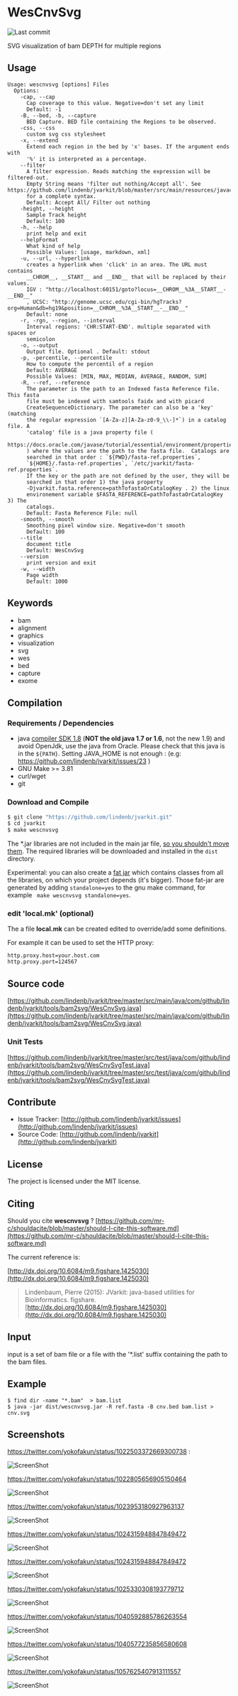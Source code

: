 # WesCnvSvg

![Last commit](https://img.shields.io/github/last-commit/lindenb/jvarkit.png)

SVG visualization of bam DEPTH for multiple regions


## Usage

```
Usage: wescnvsvg [options] Files
  Options:
    -cap, --cap
      Cap coverage to this value. Negative=don't set any limit
      Default: -1
    -B, --bed, -b, --capture
      BED Capture. BED file containing the Regions to be observed.
    -css, --css
      custom svg css stylesheet
    -x, --extend
      Extend each region in the bed by 'x' bases. If the argument ends with 
      '%' it is interpreted as a percentage.
    --filter
      A filter expression. Reads matching the expression will be filtered-out. 
      Empty String means 'filter out nothing/Accept all'. See https://github.com/lindenb/jvarkit/blob/master/src/main/resources/javacc/com/github/lindenb/jvarkit/util/bio/samfilter/SamFilterParser.jj 
      for a complete syntax.
      Default: Accept All/ Filter out nothing
    -height, --height
      Sample Track height
      Default: 100
    -h, --help
      print help and exit
    --helpFormat
      What kind of help
      Possible Values: [usage, markdown, xml]
    -u, --url, --hyperlink
      creates a hyperlink when 'click' in an area. The URL must contains 
      __CHROM__, __START__ and __END__ that will be replaced by their values. 
      IGV : "http://localhost:60151/goto?locus=__CHROM__%3A__START__-__END__" 
      , UCSC: "http://genome.ucsc.edu/cgi-bin/hgTracks?org=Human&db=hg19&position=__CHROM__%3A__START__-__END__"
      Default: none
    -r, -rgn, --region, --interval
      Interval regions: 'CHR:START-END'. multiple separated with spaces or 
      semicolon 
    -o, --output
      Output file. Optional . Default: stdout
    -p, -percentile, --percentile
      How to compute the percentil of a region
      Default: AVERAGE
      Possible Values: [MIN, MAX, MEDIAN, AVERAGE, RANDOM, SUM]
    -R, --ref, --reference
      The parameter is the path to an Indexed fasta Reference file. This fasta 
      file must be indexed with samtools faidx and with picard 
      CreateSequenceDictionary. The parameter can also be a 'key' (matching 
      the regular expression `[A-Za-z][A-Za-z0-9_\\-]*`) in a catalog file. A 
      'catalog' file is a java property file ( 
      https://docs.oracle.com/javase/tutorial/essential/environment/properties.html 
      ) where the values are the path to the fasta file.  Catalogs are 
      searched in that order : `${PWD}/fasta-ref.properties`, 
      `${HOME}/.fasta-ref.properties`, `/etc/jvarkit/fasta-ref.properties`.  
      If the key or the path are not defined by the user, they will be 
      searched in that order 1) the java property 
      -Djvarkit.fasta.reference=pathTofastaOrCatalogKey . 2) the linux 
      environement variable $FASTA_REFERENCE=pathTofastaOrCatalogKey 3) The 
      catalogs. 
      Default: Fasta Reference File: null
    -smooth, --smooth
      Smoothing pixel window size. Negative=don't smooth
      Default: 100
    --title
      document title
      Default: WesCnvSvg
    --version
      print version and exit
    -w, --width
      Page width
      Default: 1000

```


## Keywords

 * bam
 * alignment
 * graphics
 * visualization
 * svg
 * wes
 * bed
 * capture
 * exome


## Compilation

### Requirements / Dependencies

* java [compiler SDK 1.8](http://www.oracle.com/technetwork/java/index.html) (**NOT the old java 1.7 or 1.6**, not the new 1.9) and avoid OpenJdk, use the java from Oracle. Please check that this java is in the `${PATH}`. Setting JAVA_HOME is not enough : (e.g: https://github.com/lindenb/jvarkit/issues/23 )
* GNU Make >= 3.81
* curl/wget
* git


### Download and Compile

```bash
$ git clone "https://github.com/lindenb/jvarkit.git"
$ cd jvarkit
$ make wescnvsvg
```

The *.jar libraries are not included in the main jar file, [so you shouldn't move them](https://github.com/lindenb/jvarkit/issues/15#issuecomment-140099011 ).
The required libraries will be downloaded and installed in the `dist` directory.

Experimental: you can also create a [fat jar](https://stackoverflow.com/questions/19150811/) which contains classes from all the libraries, on which your project depends (it's bigger). Those fat-jar are generated by adding `standalone=yes` to the gnu make command, for example ` make wescnvsvg standalone=yes`.

### edit 'local.mk' (optional)

The a file **local.mk** can be created edited to override/add some definitions.

For example it can be used to set the HTTP proxy:

```
http.proxy.host=your.host.com
http.proxy.port=124567
```
## Source code 

[https://github.com/lindenb/jvarkit/tree/master/src/main/java/com/github/lindenb/jvarkit/tools/bam2svg/WesCnvSvg.java](https://github.com/lindenb/jvarkit/tree/master/src/main/java/com/github/lindenb/jvarkit/tools/bam2svg/WesCnvSvg.java)

### Unit Tests

[https://github.com/lindenb/jvarkit/tree/master/src/test/java/com/github/lindenb/jvarkit/tools/bam2svg/WesCnvSvgTest.java](https://github.com/lindenb/jvarkit/tree/master/src/test/java/com/github/lindenb/jvarkit/tools/bam2svg/WesCnvSvgTest.java)


## Contribute

- Issue Tracker: [http://github.com/lindenb/jvarkit/issues](http://github.com/lindenb/jvarkit/issues)
- Source Code: [http://github.com/lindenb/jvarkit](http://github.com/lindenb/jvarkit)

## License

The project is licensed under the MIT license.

## Citing

Should you cite **wescnvsvg** ? [https://github.com/mr-c/shouldacite/blob/master/should-I-cite-this-software.md](https://github.com/mr-c/shouldacite/blob/master/should-I-cite-this-software.md)

The current reference is:

[http://dx.doi.org/10.6084/m9.figshare.1425030](http://dx.doi.org/10.6084/m9.figshare.1425030)

> Lindenbaum, Pierre (2015): JVarkit: java-based utilities for Bioinformatics. figshare.
> [http://dx.doi.org/10.6084/m9.figshare.1425030](http://dx.doi.org/10.6084/m9.figshare.1425030)


## Input

input is a set of bam file or a file with the '*.list' suffix containing the path to the bam files.

## Example

```
$ find dir -name "*.bam"  > bam.list
$ java -jar dist/wescnvsvg.jar -R ref.fasta -B cnv.bed bam.list > cnv.svg 
```

## Screenshots

https://twitter.com/yokofakun/status/1022503372669300738 : 

![ScreenShot](https://pbs.twimg.com/media/DjCpKcYXgAAq4fw.jpg:large)

https://twitter.com/yokofakun/status/1022805656905150464

![ScreenShot](https://pbs.twimg.com/media/DjG8Do0XsAA4U46.jpg:large)

https://twitter.com/yokofakun/status/1023953180927963137

![ScreenShot](https://pbs.twimg.com/media/DjXP8_4X0AAtSQZ.jpg)

https://twitter.com/yokofakun/status/1024315948847849472

![ScreenShot](https://pbs.twimg.com/media/DjcZ6vNXcAEYjEt.jpg)

https://twitter.com/yokofakun/status/1024315948847849472

![ScreenShot](https://pbs.twimg.com/media/DjcZ6vNXcAEYjEt.jpg)

https://twitter.com/yokofakun/status/1025330308193779712

![ScreenShot](https://pbs.twimg.com/media/Djq0Se-W0AEAbyR.jpg)

https://twitter.com/yokofakun/status/1040592885786263554

![ScreenShot](https://pbs.twimg.com/media/DnDttNgX4AAtxax.jpg)

https://twitter.com/yokofakun/status/1040577235856580608

![ScreenShot](https://pbs.twimg.com/media/DnDfaGLXcAArg0P.jpg)

https://twitter.com/yokofakun/status/1057625407913111557

![ScreenShot](https://pbs.twimg.com/media/Dq1whOTX0AAzkZc.jpg)



